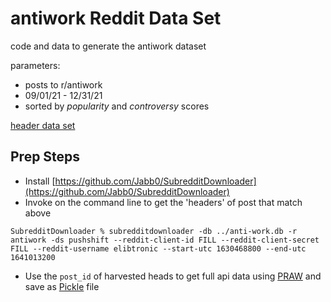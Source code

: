 # antiwork Reddit Data Set

code and data to generate the antiwork dataset

parameters:

- posts to r/antiwork
- 09/01/21 - 12/31/21
- sorted by *popularity* and *controversy* scores

[header data set](https://github.com/BrockDSL/antiwork_reddit_data_set/blob/main/antiwork.csv)


## Prep Steps

- Install [https://github.com/Jabb0/SubredditDownloader](https://github.com/Jabb0/SubredditDownloader)
- Invoke on the command line to get the 'headers' of post that match above

```
SubredditDownloader % subredditdownloader -db ../anti-work.db -r antiwork -ds pushshift --reddit-client-id FILL --reddit-client-secret FILL --reddit-username elibtronic --start-utc 1630468800 --end-utc 1641013200
```
- Use the `post_id` of harvested heads to get full api data using [PRAW](https://praw.readthedocs.io/en/stable/) and save as [Pickle](https://wiki.python.org/moin/UsingPickle) file
